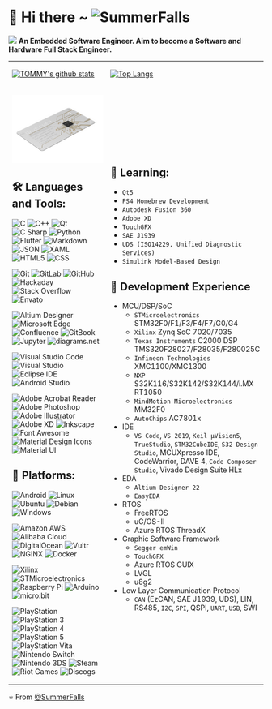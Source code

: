 # :wave: Hi there ~ <img src="https://komarev.com/ghpvc/?username=SummerFalls" alt="SummerFalls" />

<img src="https://media.giphy.com/media/WUlplcMpOCEmTGBtBW/giphy.gif" width="48"> **An Embedded Software Engineer. Aim to become a Software and Hardware Full Stack Engineer.**

<table>
<tr>
<td style = "width: 50%;">

[![TOMMY's github stats](https://github-readme-stats.vercel.app/api?username=SummerFalls&count_private=true&include_all_commits=true&hide_border=true&show_icons=true)](http://apex.linn.top/)

</td>
<td style = "width: 50%;">

[![Top Langs](https://github-readme-stats.vercel.app/api/top-langs/?username=SummerFalls&count_private=true&include_all_commits=true&hide_border=true&layout=compact)](http://apex.linn.top/)

</td>
</tr>
<tr>
<td style = "width: 50%;">

[![Pic_1][Pic_1]](https://github.com/SummerFalls/PCB_BusinessCard)

## :hammer_and_wrench: Languages and Tools:

![C](https://img.shields.io/badge/-C-A8B9CC?style=flat-square&logo=C&logoColor=white)
![C++](https://img.shields.io/badge/-C++-00599C?style=flat-square&logo=C%2B%2B&logoColor=white)
![Qt](https://img.shields.io/badge/-Qt-41CD52?style=flat-square&logo=Qt&logoColor=white)
![C Sharp](https://img.shields.io/badge/-C%20Sharp-239120?style=flat-square&logo=C-Sharp&logoColor=white)
![Python](https://img.shields.io/badge/-Python-3776AB?style=flat-square&logo=Python&logoColor=white)
![Flutter](https://img.shields.io/badge/-Flutter-02569B?style=flat-square&logo=Flutter&logoColor=white)
![Markdown](https://img.shields.io/badge/-Markdown-000000?style=flat-square&logo=Markdown&logoColor=white)
![JSON](https://img.shields.io/badge/-JSON-000000?style=flat-square&logo=JSON&logoColor=white)
![XAML](https://img.shields.io/badge/-XAML-0C54C2?style=flat-square&logo=XAML&logoColor=white)
![HTML5](https://img.shields.io/badge/-HTML5-E34F26?style=flat-square&logo=html5&logoColor=white)
![CSS](https://img.shields.io/badge/-CSS-1572B6?style=flat-square&logo=css3&logoColor=white)

![Git](https://img.shields.io/badge/Git-F05032?style=flat-square&logo=Git&logoColor=white)
![GitLab](https://img.shields.io/badge/-GitLab-444444?style=flat-square&logo=Gitlab)
![GitHub](https://img.shields.io/badge/-GitHub-181717?style=flat-square&logo=GitHub&logoColor=white)
![Hackaday](https://img.shields.io/badge/-Hackaday-1A1A1A?style=flat-square&logo=Hackaday&logoColor=white)
![Stack Overflow](https://img.shields.io/badge/-Stack%20Overflow-444444?style=flat-square&logo=stack-overflow)
![Envato](https://img.shields.io/badge/-Envato-444444?style=flat-square&logo=Envato)

![Altium Designer](https://img.shields.io/badge/-Altium%20Designer-A5915F?style=flat-square&logo=Altium-Designer&logoColor=white)
![Microsoft Edge](https://img.shields.io/badge/Microsoft%20Edge-0078D7?style=flat-square&logo=Microsoft-Edge&logoColor=white)
![Confluence](https://img.shields.io/badge/-Confluence-172B4D?style=flat-square&logo=Confluence&logoColor=white)
![GitBook](https://img.shields.io/badge/-GitBook-3884FF?style=flat-square&logo=GitBook&logoColor=white)
![Jupyter](https://img.shields.io/badge/-Jupyter-444444?style=flat-square&logo=Jupyter)
![diagrams.net](https://img.shields.io/badge/-diagrams.net-444444?style=flat-square&logo=diagrams.net)

![Visual Studio Code](https://img.shields.io/badge/Visual%20Studio%20Code-444444?style=flat-square&logo=Visual-Studio-Code&logoColor=007ACC)
![Visual Studio](https://img.shields.io/badge/-Visual%20Studio-5C2D91?style=flat-square&logo=Visual-Studio&logoColor=white)
![Eclipse IDE](https://img.shields.io/badge/-Eclipse%20IDE-2C2255?style=flat-square&logo=Eclipse-IDE&logoColor=white)
![Android Studio](https://img.shields.io/badge/-Android%20Studio-444444?style=flat-square&logo=android-studio&logoColor=3DDC84)

![Adobe Acrobat Reader](https://img.shields.io/badge/-Adobe%20Acrobat%20Reader-EC1C24?style=flat-square&logo=Adobe-Acrobat-Reader&logoColor=white)
![Adobe Photoshop](https://img.shields.io/badge/-Abode%20Photoshop-31A8FF?style=flat-square&logo=Adobe-Photoshop&logoColor=white)
![Adobe Illustrator](https://img.shields.io/badge/-Abode%20Illustrator-FF9A00?style=flat-square&logo=Adobe-Illustrator&logoColor=white)
![Adobe XD](https://img.shields.io/badge/-Adobe%20XD-FF61F6?style=flat-square&logo=Adobe-XD&logoColor=white)
![Inkscape](https://img.shields.io/badge/-Inkscape-000000?style=flat-square&logo=Inkscape&logoColor=white)
![Font Awesome](https://img.shields.io/badge/Font%20Awesome-444444?style=flat-square&logo=Font-Awesome&logoColor=339AF0)
![Material Design Icons](https://img.shields.io/badge/Material%20Design%20Icons-444444?style=flat-square&logo=Material-Design-Icons&logoColor=2196F3)
![Material UI](https://img.shields.io/badge/Material%20UI-444444?style=flat-square&logo=Material-UI&logoColor=0081CB)

## :kiwi_fruit: Platforms:

![Android](https://img.shields.io/badge/-Android-444444?style=flat-square&logo=android)
![Linux](https://img.shields.io/badge/-Linux-444444?style=flat-square&logo=linux)
![Ubuntu](https://img.shields.io/badge/-Ubuntu-444444?style=flat-square&logo=Ubuntu)
![Debian](https://img.shields.io/badge/-Debian-444444?style=flat-square&logo=debian&logoColor=A81D33)
![Windows](https://img.shields.io/badge/-Windows-444444?style=flat-square&logo=windows&logoColor=0078D6)

![Amazon AWS](https://img.shields.io/badge/Amazon%20AWS-232F3E?style=flat-square&logo=Amazon-AWS&logoColor=white)
![Alibaba Cloud](https://img.shields.io/badge/-Alibaba%20Cloud-444444?style=flat-square&logo=Alibaba-Cloud)
![DigitalOcean](https://img.shields.io/badge/DigitalOcean-444444?style=flat-square&logo=DigitalOcean&logoColor=0080FF)
![Vultr](https://img.shields.io/badge/Vultr-444444?style=flat-square&logo=Vultr&logoColor=007BFC)
![NGINX](https://img.shields.io/badge/-NGINX-269539?style=flat-square&logo=nginx&logoColor=white)
![Docker](https://img.shields.io/badge/-Docker-2496ED?style=flat-square&logo=Docker&logoColor=white)

![Xilinx](https://img.shields.io/badge/-Xilinx-444444?style=flat-square&logo=Xilinx&logoColor=E01F27)
![STMicroelectronics](https://img.shields.io/badge/-STMicroelectronics-444444?style=flat-square&logo=STMicroelectronics&logoColor=03234B)
![Raspberry Pi](https://img.shields.io/badge/-Raspberry%20Pi-444444?style=flat-square&logo=Raspberry-Pi&logoColor=C51A4A)
![Arduino](https://img.shields.io/badge/-Arduino-444444?style=flat-square&logo=Arduino)
![micro:bit](https://img.shields.io/badge/-micro:bit-444444?style=flat-square&logo=micro:bit)

![PlayStation](https://img.shields.io/badge/-PlayStation-003791?style=flat-square&logo=PlayStation&logoColor=white)
![PlayStation 3](https://img.shields.io/badge/-PlayStation%203-003791?style=flat-square&logo=PlayStation-3&logoColor=white)
![PlayStation 4](https://img.shields.io/badge/-PlayStation%204-003791?style=flat-square&logo=PlayStation-4&logoColor=white)
![PlayStation 5](https://img.shields.io/badge/-PlayStation%205-003791?style=flat-square&logo=PlayStation-5&logoColor=white)
![PlayStation Vita](https://img.shields.io/badge/-PlayStation%20Vita-003791?style=flat-square&logo=PlayStation-Vita&logoColor=white)
![Nintendo Switch](https://img.shields.io/badge/-Nintendo%20Switch-E60012?style=flat-square&logo=Nintendo-Switch&logoColor=white)
![Nintendo 3DS](https://img.shields.io/badge/-Nintendo%203DS-D12228?style=flat-square&logo=Nintendo-3DS&logoColor=white)
![Steam](https://img.shields.io/badge/-Steam-000000?style=flat-square&logo=Steam&logoColor=white)
![Riot Games](https://img.shields.io/badge/-Riot%20Games-444444?style=flat-square&logo=Riot-Games&logoColor=D32936)
![Discogs](https://img.shields.io/badge/-Discogs-333333?style=flat-square&logo=Discogs&logoColor=white)

</td>
<td style = "width: 50%;">

## :seedling: Learning:

- `Qt5`
- `PS4 Homebrew Development`
- `Autodesk Fusion 360`
- `Adobe XD`
- `TouchGFX`
- `SAE J1939`
- `UDS (ISO14229, Unified Diagnostic Services)`
- `Simulink Model-Based Design`

## :speech_balloon: Development Experience

- MCU/DSP/SoC
  - `STMicroelectronics` STM32F0/F1/F3/F4/F7/G0/G4
  - `Xilinx` Zynq SoC 7020/7035
  - `Texas Instruments` C2000 DSP TMS320F28027/F28035/F280025C
  - `Infineon Technologies` XMC1100/XMC1300
  - `NXP` S32K116/S32K142/S32K144/i.MX RT1050
  - `MindMotion Microelectronics` MM32F0
  - `AutoChips` AC7801x
- IDE
  - `VS Code`, `VS 2019`, `Keil μVision5`, `TrueStudio`, `STM32CubeIDE`, `S32 Design Studio`, MCUXpresso IDE, CodeWarrior, DAVE 4, `Code Composer Studio`, Vivado Design Suite HLx
- EDA
  - `Altium Designer 22`
  - `EasyEDA`
- RTOS
  - FreeRTOS
  - uC/OS-II
  - Azure RTOS ThreadX
- Graphic Software Framework
  - `Segger emWin`
  - `TouchGFX`
  - Azure RTOS GUIX
  - LVGL
  - u8g2
- Low Layer Communication Protocol
  - `CAN` (EzCAN, SAE J1939, UDS), LIN, RS485, `I2C`, `SPI`, QSPI, `UART`, `USB`, SWI

</td>
</tr>
</table>

⭐️ From [@SummerFalls](https://github.com/SummerFalls)

[Pic_1]: https://raw.githubusercontent.com/SummerFalls/PCB_BusinessCard/master/2.Pics/PCB_BusinessCard.22.png
